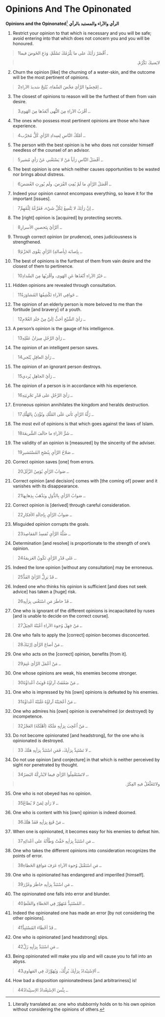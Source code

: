 Opinions And The Opinonated
===========================

**Opinions and the Opinonated**[^1] **الرأي والآراء والمستبد بالرأي**

1. Restrict your opinion to that which is necessary and you will be
safe; avoid entering into that which does not concern you and you will
be honoured.

> 1ـ اُقْصُرْ رَأيَكَ على ما يَلْزَمُكَ تَسْلَمْ، وَدَعِ الخَوضَ فيما
<blockquote dir="rtl">
  <p>
لايَعنيكَ تَكْرُمْ.
  </p>
</blockquote>

2. Churn the opinion [like] the churning of a water-skin, and the
outcome will be the most pertinent of opinions.

> 2ـ اِمْخِضُوا الرَّأيَ مَخْضَ السِّقاءِ، يُنْتِجْ سَديدَ الآراءِ.

3. The closest of opinions to reason will be the furthest of them from
vain desire.

> 3ـ أقْرَبُ الآراءِ مِنَ النُّهى أبْعَدُها مِنَ الهَوى.

4. The ones who possess most pertinent opinions are those who have
experience.

> 4ـ أمْلَكُ النَّاسِ لِسِدادِ الرَّأيِ كُلُّ مُجَرِّب.

5. The person with the best opinion is he who does not consider himself
needless of the counsel of an advisor.

> 5ـ أفْضَلُ النَّاسِ رَأياً مَنْ لا يَسْتَغْني عَنْ رَأيِ مُشير.

6. The best opinion is one which neither causes opportunities to be
wasted nor brings about distress.

> 6ـ أفْضَلُ الرَّأيِ ما لَمْ يُفِتِ الفُرَصَ، ولَم يُورِثِ الغُصَصَ.

7. Indeed your opinion cannot encompass everything, so leave it for the
important [issues].

> 7ـ إنَّ رَأيَكَ لا يَتَّسِعُ لِكُلِّ شَيْء، فَفَرِّغْهُ لِلْمُهِمِّ.

8. The [right] opinion is [acquired] by protecting secrets.

> 8ـ اَلرَّأيُ بِتَحصينِ الأسرارِ.

9. Through correct opinion (or prudence), ones judiciousness is
strengthened.

> 9ـ بِإصابَة (بِأصالةِ) الرَّأيِ يَقْوَى الحَزْمُ.

10. The best of opinions is the furthest of them from vain desire and
the closest of them to pertinence.

> 10ـ خَيْرُ الآراءِ أبْعَدُها عَنِ الهَوى، وأقْرَبُها مِنَ السَّدادِ.

11. Hidden opinions are revealed through consultation.

> 11ـ خَوافِي الآراءِ تَكْشِفُهَا المُشاوَرَةُ.

12. The opinion of an elderly person is more beloved to me than the
fortitude [and bravery] of a youth.

> 12ـ رَأيُ الشَّيْخِ أحَبُّ إلَيَّ مِنْ جَلَدِ الغُلامِ.

13. A person’s opinion is the gauge of his intelligence.

> 13ـ رَأيُ الرَّجُلِ مِيزانُ عَقْلِهِ.

14. The opinion of an intelligent person saves.

> 14ـ رَأيُ العاقِلِ يُنْجي.

15. The opinion of an ignorant person destroys.

> 15ـ رَأيُ الجاهِلِ يُردي.

16. The opinion of a person is in accordance with his experience.

> 16ـ رَأيُ الرَّجُلِ على قَدْرِ تَجْرِبَتِهِ.

17. Erroneous opinion annihilates the kingdom and heralds destruction.

> 17ـ زَلَّةُ الرَّأيِ تَأتي عَلَى المُلْكِ وتُؤْذِنُ بِالهُلْكِ.

18. The most evil of opinions is that which goes against the laws of
Islam.

> 18ـ شَرُّ الآراءِ ما خالَفَ الشَّريعَةَ.

19. The validity of an opinion is [measured] by the sincerity of the
adviser.

> 19ـ صَلاحُ الرَّأيِ بِنُصْحِ المُسْتَشيرِ.

20. Correct opinion saves [one] from errors.

> 20ـ صَوابُ الرَّأيِ يُؤمِنُ الزَّلَلَ.

21. Correct opinion [and decision] comes with [the coming of] power and
it vanishes with its disappearance.

> 21ـ صَوابُ الرَّأيِ بِالدُّوَلِ ويَذْهَبُ بِذِهابِها.

22. Correct opinion is [derived] through careful consideration.

> 22ـ صَوابُ الرَّأيِ بِإجالَةِ الأفكارِ.

23. Misguided opinion corrupts the goals.

> 23ـ ضَلَّةُ الرَّأيِ تُفسِدُ المَقاصِدَ.

24. Determination [and resolve] is proportionate to the strength of
one’s opinion.

> 24ـ عَلى قَدْرِ الرَّأيِ تَكُونُ العَزيمَةُ.

25. Indeed the lone opinion [without any consultation] may be erroneous.

> 25ـ قَدْ يَزِلُّ الرَّأيُ الفَذُّ.

26. Indeed one who thinks his opinion is sufficient [and does not seek
advice] has taken a [huge] risk.

> 26ـ قَدْ خاطَرَ مَنِ اسْتَغْنى بِرَأيِهِ.

27. One who is ignorant of the different opinions is incapacitated by
ruses [and is unable to decide on the correct course].

> 27ـ مَنْ جَهِلَ وُجوهَ الآراءِ أعْيَتْهُ الحِيَلُ.

28. One who fails to apply the [correct] opinion becomes disconcerted.

> 28ـ مَنْ أضاعَ الرَّأيَ إرْتَبَكَ.

29. One who acts on the [correct] opinion, benefits [from it].

> 29ـ مَنْ أعْمَلَ الرَّأيَ غَنِمَ.

30. One whose opinions are weak, his enemies become stronger.

> 30ـ مَنْ ضَعُفَتْ آراؤُهُ قَوِيَتْ أعْداؤُهُ.

31. One who is impressed by his [own] opinions is defeated by his
enemies.

> 31ـ مَنْ أعْجَبَتْهُ آراؤُهُ غَلَبَتْهُ أعْداؤُهُ.

32. One who admires his [own] opinion is overwhelmed (or destroyed) by
incompetence.

> 32ـ مَنْ اُعْجِبَ بِرَأيِهِ مَلَكَهُ (أهْلَكَهُ) العَجْزُ.

33. Do not become opinionated [and headstrong], for the one who is
opinionated is destroyed.

> 33 ـ لا تَسْتَبِدَّ بِرَأيِكَ، فَمَنِ اسْتَبَدَّ بِرَأيِهِ هَلَكَ.

34. Do not use opinion [and conjecture] in that which is neither
perceived by sight nor penetrated by thought.

> 34ـ لاتَسْتَعْمِلُوا الرَّأيَ فيما لايُدْرِكُهُ البَصَرُ،
<blockquote dir="rtl">
  <p>
ولاتَتَغَلْغَلُ فيهِ الفِكَرُ.
  </p>
</blockquote>

35. One who is not obeyed has no opinion.

> 35ـ لا رَأيَ لِمَنْ لا يُطاعُ.

36. One who is content with his [own] opinion is indeed doomed.

> 36ـ مَنْ قَنِعَ بِرَأيِهِ فَقَدْ هَلَكَ.

37. When one is opinionated, it becomes easy for his enemies to defeat
him.

> 37ـ مَنِ اسْتَبَدَّ بِرَأيِهِ خَفَّتْ وَطْأَتُهُ على أعْدائِهِ.

38. One who takes the different opinions into consideration recognizes
the points of error.

> 38ـ مَنِ اسْتَقْبَلَ وُجوهَ الآراءِ عَرَفَ مَواقِعَ الخَطاءِ.

39. One who is opinionated has endangered and imperilled [himself].

> 39ـ مَنِ اسْتَبَدَّ بِرَأيِهِ خاطَرَ وغَرَّرَ.

40. The opinionated one falls into error and blunder.

> 40ـ المُسْتَبِدُّ مُتَهَوِّرٌ فِي الخَطاءِ والغَلَطِ.

41. Indeed the opinionated one has made an error [by not considering the
other opinions].

> 41ـ قَدْ أخْطَاءَ المُسْتَبِدُّ.

42. One who is opinionated [and headstrong] slips.

> 42ـ مَنِ اسْتَبَدَّ بِرَأيِهِ زَلَّ.

43. Being opinionated will make you slip and will cause you to fall into
an abyss.

> 43ـ اَلاِسْتِبْدادُ بِرَأيِكَ يُزِلُّكَ، وَيُهَوِّرُكَ فِي المَهاوي.

44. How bad a disposition opinionatedness [and arbitrariness] is!

> 44ـ بِئْسَ الاِسْتِعْدادُ الاِستِبْدادُ.

[^1]: Literally translated as: one who stubbornly holds on to his own
opinion without considering the opinions of others.


